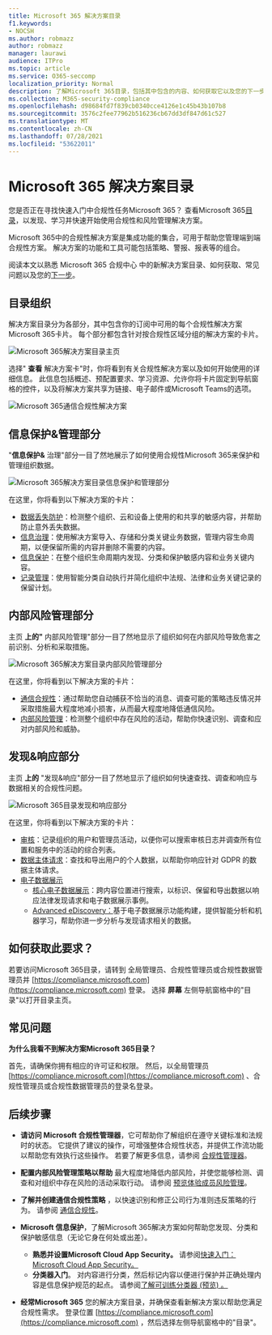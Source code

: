 ```yaml
---
title: Microsoft 365 解决方案目录
f1.keywords:
- NOCSH
ms.author: robmazz
author: robmazz
manager: laurawi
audience: ITPro
ms.topic: article
ms.service: O365-seccomp
localization_priority: Normal
description: 了解Microsoft 365目录，包括其中包含的内容、如何获取它以及您的下一步。
ms.collection: M365-security-compliance
ms.openlocfilehash: d98684fd7f839cb0340cce4126e1c45b43b107b8
ms.sourcegitcommit: 3576c2fee77962b516236cb67dd3df847d61c527
ms.translationtype: MT
ms.contentlocale: zh-CN
ms.lasthandoff: 07/28/2021
ms.locfileid: "53622011"
---
```

# <a name="microsoft-365-solution-catalog"></a>Microsoft 365 解决方案目录

您是否正在寻找快速入门中合规性任务Microsoft 365？ 查看Microsoft 365[目录](https://compliance.microsoft.com/solutioncatalog)，以发现、学习并快速开始使用合规性和风险管理解决方案。

Microsoft 365中的合规性解决方案是集成功能的集合，可用于帮助您管理端到端合规性方案。 解决方案的功能和工具可能包括策略、警报、报表等的组合。

阅读本文以熟悉 Microsoft 365 合规中心 中的新解决方案目录、如何获取、常见问题以及您的[下一步](#next-steps)。 [](#how-do-i-get-this) [](#frequently-asked-questions)

## <a name="catalog-organization"></a>目录组织

解决方案目录分为各部分，其中包含你的订阅中可用的每个合规性解决方案Microsoft 365卡片。 每个部分都包含针对按合规性区域分组的解决方案的卡片。

![Microsoft 365解决方案目录主页](../media/m365-solution-catalog-home.png)

选择" **查看** 解决方案卡"时，你将看到有关合规性解决方案以及如何开始使用的详细信息。 此信息包括概述、预配置要求、学习资源、允许你将卡片固定到导航窗格的控件，以及将解决方案共享为链接、电子邮件或Microsoft Teams的选项。

![Microsoft 365通信合规性解决方案](../media/m365-solution-catalog-communication-compliance.png)

## <a name="information-protection--governance-section"></a>信息保护&管理部分

"**信息保护&** 治理"部分一目了然地展示了如何使用合规性Microsoft 365来保护和管理组织数据。

![Microsoft 365解决方案目录信息保护和管理部分](../media/m365-solution-catalog-information-protection-governance.png)

在这里，你将看到以下解决方案的卡片：

- [数据丢失防护](dlp-learn-about-dlp.md)：检测整个组织、云和设备上使用的和共享的敏感内容，并帮助防止意外丢失数据。
- [信息治理](manage-information-governance.md)：使用解决方案导入、存储和分类关键业务数据，管理内容生命周期，以便保留所需的内容并删除不需要的内容。
- [信息保护](information-protection.md)：在整个组织生命周期内发现、分类和保护敏感内容和业务关键内容。
- [记录管理](records-management.md)：使用智能分类自动执行并简化组织中法规、法律和业务关键记录的保留计划。

## <a name="insider-risk-management-section"></a>内部风险管理部分

主页 **上的"** 内部风险管理"部分一目了然地显示了组织如何在内部风险导致危害之前识别、分析和采取措施。

![Microsoft 365解决方案目录内部风险管理部分](../media/m365-solution-catalog-insider-risk-management.png)

在这里，你将看到以下解决方案的卡片：

- [通信合规性](communication-compliance.md)：通过帮助您自动捕获不恰当的消息、调查可能的策略违反情况并采取措施最大程度地减小损害，从而最大程度地降低通信风险。
- [内部风险管理](insider-risk-management.md)：检测整个组织中存在风险的活动，帮助你快速识别、调查和应对内部风险和威胁。

## <a name="discovery--response-section"></a>发现&响应部分

主页 **上的** "发现&响应"部分一目了然地显示了组织如何快速查找、调查和响应与数据相关的合规性问题。

![Microsoft 365目录发现和响应部分](../media/m365-solution-catalog-discovery-response.png)

在这里，你将看到以下解决方案的卡片：

- [审核](search-the-audit-log-in-security-and-compliance.md)：记录组织的用户和管理员活动，以便你可以搜索审核日志并调查所有位置和服务中的活动的综合列表。
- [数据主体请求](/compliance/regulatory/gdpr-manage-gdpr-data-subject-requests-with-the-dsr-case-tool)：查找和导出用户的个人数据，以帮助你响应针对 GDPR 的数据主体请求。
- [电子数据展示](manage-legal-investigations.md)
    - [核心电子数据展示](./get-started-core-ediscovery.md)：跨内容位置进行搜索，以标识、保留和导出数据以响应法律发现请求和电子数据展示事例。
    - [Advanced eDiscovery：](overview-ediscovery-20.md)基于电子数据展示功能构建，提供智能分析和机器学习，帮助你进一步分析与发现请求相关的数据。

## <a name="how-do-i-get-this"></a>如何获取此要求？

若要访问Microsoft 365目录，请转到 全局管理员、合规性管理员或合规性数据管理员并 [https://compliance.microsoft.com](https://compliance.microsoft.com) 登录。 选择 **屏幕** 左侧导航窗格中的"目录"以打开目录主页。

## <a name="frequently-asked-questions"></a>常见问题

**为什么我看不到解决方案Microsoft 365目录？**

首先，请确保你拥有相应的许可证和权限。 然后，以全局管理员 [https://compliance.microsoft.com](https://compliance.microsoft.com) 、合规性管理员或合规性数据管理员的登录名登录。 

## <a name="next-steps"></a>后续步骤

- **请访问 Microsoft 合规性管理器**，它可帮助你了解组织在遵守关键标准和法规时的状态。 它提供了建议的操作，可增强整体合规性状态，并提供工作流功能以帮助您有效执行这些操作。 若要了解更多信息，请参阅 [合规性管理器](compliance-manager.md)。

- **配置内部风险管理策略以帮助** 最大程度地降低内部风险，并使您能够检测、调查和对组织中存在风险的活动采取行动。 请参阅 [预览体验成员风险管理](insider-risk-management.md)。

- **了解并创建通信合规性策略** ，以快速识别和修正公司行为准则违反策略的行为。 请参阅 [通信合规性](communication-compliance.md)。

- **Microsoft 信息保护**，了解Microsoft 365解决方案如何帮助您发现、分类和保护敏感信息（无论它身在何处或出差）。
    - **熟悉并设置Microsoft Cloud App Security。** 请参阅[快速入门：Microsoft Cloud App Security。](/cloud-app-security/getting-started-with-cloud-app-security)
    - **分类器入门**。 对内容进行分类，然后标记内容以便进行保护并正确处理内容是信息保护规范的起点。 请参阅[了解可训练分类器 (预览) 。 ](classifier-learn-about.md)

- **经常Microsoft 365** 您的解决方案目录，并确保查看新解决方案以帮助您满足合规性需求。 登录位置 [https://compliance.microsoft.com](https://compliance.microsoft.com) ，然后选择左侧导航窗格中的"目录"。